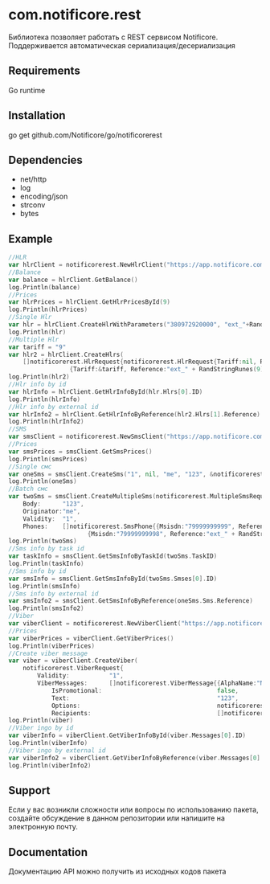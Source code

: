 # com.notificore.rest

Библиотека позволяет работать с REST сервисом Notificore. Поддерживается автоматическая сериализация/десериализация

## Requirements

Go runtime

## Installation

go get github.com/Notificore/go/notificorerest
		
## Dependencies

* net/http
* log
* encoding/json
* strconv
* bytes

## Example

```go
//HLR
var hlrClient = notificorerest.NewHlrClient("https://app.notificore.com/rest", "YOUR_API_KEY")
//Balance
var balance = hlrClient.GetBalance()
log.Println(balance)
//Prices
var hlrPrices = hlrClient.GetHlrPricesById(9)
log.Println(hlrPrices)
//Single Hlr
var hlr = hlrClient.CreateHlrWithParameters("380972920000", "ext_"+RandStringRunes(9), nil, "http://someurl.com/callback")
log.Println(hlr)
//Multiple Hlr
var tariff = "9"
var hlr2 = hlrClient.CreateHlrs(
	[]notificorerest.HlrRequest{notificorerest.HlrRequest{Tariff:nil, Reference:"ext_" + RandStringRunes(9), Msisdn:"380972920001", CallbackUrl:"http://someurl.com/callback"},
				 {Tariff:&tariff, Reference:"ext_" + RandStringRunes(9), Msisdn:"380972920002", CallbackUrl:"http://someurl.com/callback"}})
log.Println(hlr2)
//Hlr info by id
var hlrInfo = hlrClient.GetHlrInfoById(hlr.Hlrs[0].ID)
log.Println(hlrInfo)
//Hlr info by external id
var hlrInfo2 = hlrClient.GetHlrInfoByReference(hlr2.Hlrs[1].Reference)
log.Println(hlrInfo2)
//SMS
var smsClient = notificorerest.NewSmsClient("https://app.notificore.com/rest", "YOUR_API_KEY")
//Prices
var smsPrices = smsClient.GetSmsPrices()
log.Println(smsPrices)
//Single смс
var oneSms = smsClient.CreateSms("1", nil, "me", "123", &notificorerest.SmsPhone{Msisdn:"79999999999", Reference:"ext_" + RandStringRunes(9)})
log.Println(oneSms)
//Batch смс
var twoSms = smsClient.CreateMultipleSms(notificorerest.MultipleSmsRequest{
	Body:      "123",
	Originator:"me",
	Validity:  "1",
	Phones:    []notificorerest.SmsPhone{{Msisdn:"79999999999", Reference:"ext_" + RandStringRunes(9)},
					  {Msisdn:"79999999998", Reference:"ext_" + RandStringRunes(9)}}})
log.Println(twoSms)
//Sms info by task id
var taskInfo = smsClient.GetSmsInfoByTaskId(twoSms.TaskID)
log.Println(taskInfo)
//Sms info by id
var smsInfo = smsClient.GetSmsInfoById(twoSms.Smses[0].ID)
log.Println(smsInfo)
//Sms info by external id
var smsInfo2 = smsClient.GetSmsInfoByReference(oneSms.Sms.Reference)
log.Println(smsInfo2)
//Viber
var viberClient = notificorerest.NewViberClient("https://app.notificore.com/rest", "YOUR_API_KEY")
//Prices
var viberPrices = viberClient.GetViberPrices()
log.Println(viberPrices)
//Create viber message
var viber = viberClient.CreateViber(
	notificorerest.ViberRequest{
		Validity:           "1",
		ViberMessages:      []notificorerest.ViberMessage{{AlphaName:"Notificore",
			IsPromotional:                                false,
			Text:                                         "123",
			Options:                                      notificorerest.ViberOptions{Viber: notificorerest.ViberOptionsContainer{Img: "123", Caption: "123", Action: "123"}},
			Recipients:                                   []notificorerest.Recipient{{Msisdn:"79999999999", Reference:"ext_" + RandStringRunes(9)}}}}})
log.Println(viber)
//Viber ingo by id
var viberInfo = viberClient.GetViberInfoById(viber.Messages[0].ID)
log.Println(viberInfo)
//Viber ingo by external id
var viberInfo2 = viberClient.GetViberInfoByReference(viber.Messages[0].Reference)
log.Println(viberInfo2)
```

## Support

Если у вас возникли сложности или вопросы по использованию пакета, создайте обсуждение в данном репозитории или напишите на электронную почту.

## Documentation

Документацию API можно получить из исходных кодов пакета
